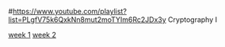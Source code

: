 #https://www.youtube.com/playlist?list=PLgfV75k6QxkNn8mut2moTYIm6Rc2JDx3y Cryptography I

[week 1](./weeks/week_1/README.md)
[week 2](./weeks/week_2/README.md)
